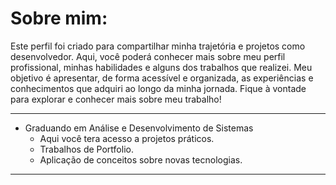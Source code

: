 <h1>Sobre mim:</h1>
<p>
  Este perfil foi criado para compartilhar minha trajetória e projetos como desenvolvedor.
  Aqui, você poderá conhecer mais sobre meu perfil profissional, minhas habilidades e alguns dos trabalhos que realizei.
  Meu objetivo é apresentar, de forma acessível e organizada, as experiências e conhecimentos que adquiri ao longo da minha jornada.
  Fique à vontade para explorar e conhecer mais sobre meu trabalho!
</p>

<hr>

<ul>
  <li>Graduando em Análise e Desenvolvimento de Sistemas</h1>
  <ul>
    <li>Aqui você tera acesso a projetos práticos.</li>
    <li>Trabalhos de Portfolio.</li>
    <li>Aplicação de conceitos sobre novas tecnologias.</li>
  </ul>
</ul>

<hr>

